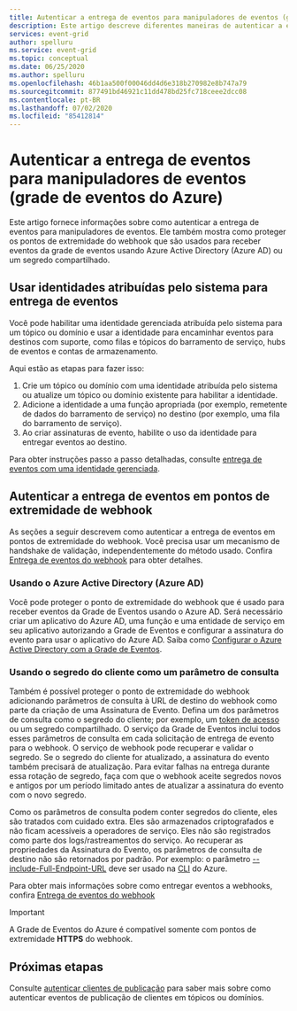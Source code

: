 ```yaml
---
title: Autenticar a entrega de eventos para manipuladores de eventos (grade de eventos do Azure)
description: Este artigo descreve diferentes maneiras de autenticar a entrega para manipuladores de eventos na grade de eventos do Azure.
services: event-grid
author: spelluru
ms.service: event-grid
ms.topic: conceptual
ms.date: 06/25/2020
ms.author: spelluru
ms.openlocfilehash: 46b1aa500f00046dd4d6e318b270982e8b747a79
ms.sourcegitcommit: 877491bd46921c11dd478bd25fc718ceee2dcc08
ms.contentlocale: pt-BR
ms.lasthandoff: 07/02/2020
ms.locfileid: "85412814"
---
```

# <a name="authenticate-event-delivery-to-event-handlers-azure-event-grid"></a>Autenticar a entrega de eventos para manipuladores de eventos (grade de eventos do Azure)
Este artigo fornece informações sobre como autenticar a entrega de eventos para manipuladores de eventos. Ele também mostra como proteger os pontos de extremidade do webhook que são usados para receber eventos da grade de eventos usando Azure Active Directory (Azure AD) ou um segredo compartilhado.

## <a name="use-system-assigned-identities-for-event-delivery"></a>Usar identidades atribuídas pelo sistema para entrega de eventos
Você pode habilitar uma identidade gerenciada atribuída pelo sistema para um tópico ou domínio e usar a identidade para encaminhar eventos para destinos com suporte, como filas e tópicos do barramento de serviço, hubs de eventos e contas de armazenamento.

Aqui estão as etapas para fazer isso: 

1. Crie um tópico ou domínio com uma identidade atribuída pelo sistema ou atualize um tópico ou domínio existente para habilitar a identidade. 
1. Adicione a identidade a uma função apropriada (por exemplo, remetente de dados do barramento de serviço) no destino (por exemplo, uma fila do barramento de serviço).
1. Ao criar assinaturas de evento, habilite o uso da identidade para entregar eventos ao destino. 

Para obter instruções passo a passo detalhadas, consulte [entrega de eventos com uma identidade gerenciada](managed-service-identity.md).


## <a name="authenticate-event-delivery-to-webhook-endpoints"></a>Autenticar a entrega de eventos em pontos de extremidade de webhook
As seções a seguir descrevem como autenticar a entrega de eventos em pontos de extremidade do webhook. Você precisa usar um mecanismo de handshake de validação, independentemente do método usado. Confira [Entrega de eventos do webhook](webhook-event-delivery.md) para obter detalhes. 


### <a name="using-azure-active-directory-azure-ad"></a>Usando o Azure Active Directory (Azure AD)
Você pode proteger o ponto de extremidade do webhook que é usado para receber eventos da Grade de Eventos usando o Azure AD. Será necessário criar um aplicativo do Azure AD, uma função e uma entidade de serviço em seu aplicativo autorizando a Grade de Eventos e configurar a assinatura do evento para usar o aplicativo do Azure AD. Saiba como [Configurar o Azure Active Directory com a Grade de Eventos](secure-webhook-delivery.md).

### <a name="using-client-secret-as-a-query-parameter"></a>Usando o segredo do cliente como um parâmetro de consulta
Também é possível proteger o ponto de extremidade do webhook adicionando parâmetros de consulta à URL de destino do webhook como parte da criação de uma Assinatura de Evento. Defina um dos parâmetros de consulta como o segredo do cliente; por exemplo, um [token de acesso](https://en.wikipedia.org/wiki/Access_token) ou um segredo compartilhado. O serviço da Grade de Eventos inclui todos esses parâmetros de consulta em cada solicitação de entrega de evento para o webhook. O serviço de webhook pode recuperar e validar o segredo. Se o segredo do cliente for atualizado, a assinatura do evento também precisará de atualização. Para evitar falhas na entrega durante essa rotação de segredo, faça com que o webhook aceite segredos novos e antigos por um período limitado antes de atualizar a assinatura do evento com o novo segredo. 

Como os parâmetros de consulta podem conter segredos do cliente, eles são tratados com cuidado extra. Eles são armazenados criptografados e não ficam acessíveis a operadores de serviço. Eles não são registrados como parte dos logs/rastreamentos do serviço. Ao recuperar as propriedades da Assinatura do Evento, os parâmetros de consulta de destino não são retornados por padrão. Por exemplo: o parâmetro [--include-Full-Endpoint-URL](https://docs.microsoft.com/cli/azure/eventgrid/event-subscription?view=azure-cli-latest#az-eventgrid-event-subscription-show) deve ser usado na [CLI](https://docs.microsoft.com/cli/azure?view=azure-cli-latest) do Azure.

Para obter mais informações sobre como entregar eventos a webhooks, confira [Entrega de eventos do webhook](webhook-event-delivery.md)

> [!IMPORTANT]
A Grade de Eventos do Azure é compatível somente com pontos de extremidade **HTTPS** do webhook. 


## <a name="next-steps"></a>Próximas etapas
Consulte [autenticar clientes de publicação](security-authenticate-publishing-clients.md) para saber mais sobre como autenticar eventos de publicação de clientes em tópicos ou domínios. 
